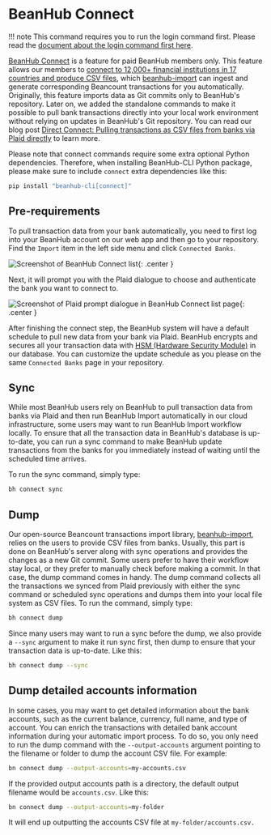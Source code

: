 # BeanHub Connect

!!! note
    This command requires you to run the login command first.
    Please read the [document about the login command first here](./login.md).

[BeanHub Connect](https://beanhub.io/blog/2024/06/24/introduction-of-beanhub-connect/) is a feature for paid BeanHub members only.
This feature allows our members to [connect to 12,000+ financial institutions in 17 countries and produce CSV files](https://beanhub.io/blog/2024/06/24/introduction-of-beanhub-connect/), which [beanhub-import](https://github.com/LaunchPlatform/beanhub-import) can ingest and generate corresponding Beancount transactions for you automatically.
Originally, this feature imports data as Git commits only to BeanHub's repository.
Later on, we added the standalone commands to make it possible to pull bank transactions directly into your local work environment without relying on updates in BeanHub's Git repository.
You can read our blog post [Direct Connect: Pulling transactions as CSV files from banks via Plaid directly](https://beanhub.io/blog/2025/01/16/direct-connect-repository/) to learn more.

Please note that connect commands require some extra optional Python dependencies.
Therefore, when installing BeanHub-CLI Python package, please make sure to include `connect` extra dependencies like this:

```bash
pip install "beanhub-cli[connect]"
```

## Pre-requirements

To pull transaction data from your bank automatically, you need to first log into your BeanHub account on our web app and then go to your repository.
Find the `Import` item in the left side menu and click `Connected Banks`.

![Screenshot of BeanHub Connect list](/img/beanhub-connect-list.png){: .center }

Next, it will prompt you with the Plaid dialogue to choose and authenticate the bank you want to connect to.

![Screenshot of Plaid prompt dialogue in BeanHub Connect list page](/img/beanhub-connect-pop-up.png){: .center }

After finishing the connect step, the BeanHub system will have a default schedule to pull new data from your bank via Plaid.
BeanHub encrypts and secures all your transaction data with [HSM (Hardware Security Module)](https://en.wikipedia.org/wiki/Hardware_security_module) in our database.
You can customize the update schedule as you please on the same `Connected Banks` page in your repository.

## Sync

While most BeanHub users rely on BeanHub to pull transaction data from banks via Plaid and then run BeanHub Import automatically in our cloud infrastructure, some users may want to run BeanHub Import workflow locally.
To ensure that all the transaction data in BeanHub's database is up-to-date, you can run a sync command to make BeanHub update transactions from the banks for you immediately instead of waiting until the scheduled time arrives.

To run the sync command, simply type:

```bash
bh connect sync
```

## Dump

Our open-source Beancount transactions import library, [beanhub-import](https://github.com/LaunchPlatform/beanhub-import), relies on the users to provide CSV files from banks.
Usually, this part is done on BeanHub's server along with sync operations and provides the changes as a new Git commit.
Some users prefer to have their workflow stay local, or they prefer to manually check before making a commit.
In that case, the dump command comes in handy.
The dump command collects all the transactions we synced from Plaid previously with either the sync command or scheduled sync operations and dumps them into your local file system as CSV files.
To run the command, simply type:

```bash
bh connect dump
```

Since many users may want to run a sync before the dump, we also provide a `--sync` argument to make it run sync first, then dump to ensure that your transaction data is up-to-date.
Like this:

```bash
bh connect dump --sync
```

## Dump detailed accounts information

In some cases, you may want to get detailed information about the bank accounts, such as the current balance, currency, full name, and type of account.
You can enrich the transactions with detailed bank account information during your automatic import process.
To do so, you only need to run the dump command with the `--output-accounts` argument pointing to the filename or folder to dump the account CSV file.
For example:

```bash
bn connect dump --output-accounts=my-accounts.csv
```

If the provided output accounts path is a directory, the default output filename would be `accounts.csv`.
Like this:

```bash
bn connect dump --output-accounts=my-folder
```

It will end up outputting the accounts CSV file at `my-folder/accounts.csv.`
